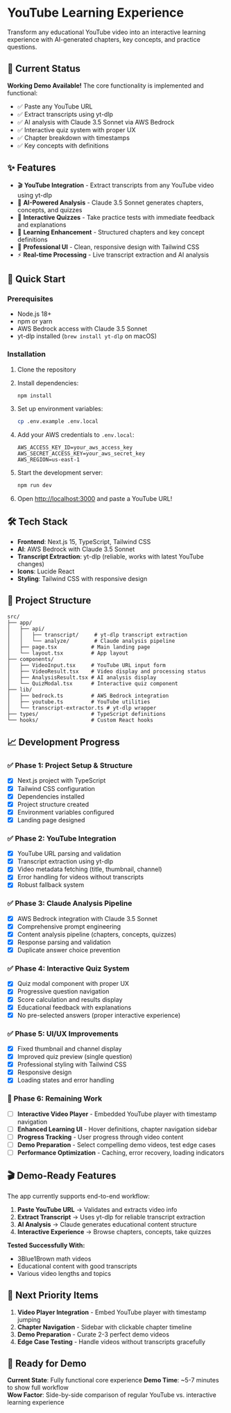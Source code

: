 # YouTube Learning Experience

Transform any educational YouTube video into an interactive learning experience with AI-generated chapters, key concepts, and practice questions.

## 🎯 Current Status

**Working Demo Available!** The core functionality is implemented and functional:
- ✅ Paste any YouTube URL
- ✅ Extract transcripts using yt-dlp 
- ✅ AI analysis with Claude 3.5 Sonnet via AWS Bedrock
- ✅ Interactive quiz system with proper UX
- ✅ Chapter breakdown with timestamps
- ✅ Key concepts with definitions

## ✨ Features

- 🎬 **YouTube Integration** - Extract transcripts from any YouTube video using yt-dlp
- 🧠 **AI-Powered Analysis** - Claude 3.5 Sonnet generates chapters, concepts, and quizzes
- 📝 **Interactive Quizzes** - Take practice tests with immediate feedback and explanations
- 🎯 **Learning Enhancement** - Structured chapters and key concept definitions
- 🎨 **Professional UI** - Clean, responsive design with Tailwind CSS
- ⚡ **Real-time Processing** - Live transcript extraction and AI analysis

## 🚀 Quick Start

### Prerequisites

- Node.js 18+ 
- npm or yarn
- AWS Bedrock access with Claude 3.5 Sonnet
- yt-dlp installed (`brew install yt-dlp` on macOS)

### Installation

1. Clone the repository
2. Install dependencies:
   ```bash
   npm install
   ```

3. Set up environment variables:
   ```bash
   cp .env.example .env.local
   ```
   
4. Add your AWS credentials to `.env.local`:
   ```
   AWS_ACCESS_KEY_ID=your_aws_access_key
   AWS_SECRET_ACCESS_KEY=your_aws_secret_key
   AWS_REGION=us-east-1
   ```

5. Start the development server:
   ```bash
   npm run dev
   ```

6. Open [http://localhost:3000](http://localhost:3000) and paste a YouTube URL!

## 🛠️ Tech Stack

- **Frontend**: Next.js 15, TypeScript, Tailwind CSS
- **AI**: AWS Bedrock with Claude 3.5 Sonnet
- **Transcript Extraction**: yt-dlp (reliable, works with latest YouTube changes)
- **Icons**: Lucide React
- **Styling**: Tailwind CSS with responsive design
## 📁 Project Structure

```
src/
├── app/
│   ├── api/
│   │   ├── transcript/     # yt-dlp transcript extraction
│   │   └── analyze/        # Claude analysis pipeline
│   ├── page.tsx           # Main landing page
│   └── layout.tsx         # App layout
├── components/
│   ├── VideoInput.tsx     # YouTube URL input form
│   ├── VideoResult.tsx    # Video display and processing status
│   ├── AnalysisResult.tsx # AI analysis display
│   └── QuizModal.tsx      # Interactive quiz component
├── lib/
│   ├── bedrock.ts         # AWS Bedrock integration
│   ├── youtube.ts         # YouTube utilities
│   └── transcript-extractor.ts # yt-dlp wrapper
├── types/                 # TypeScript definitions
└── hooks/                 # Custom React hooks
```

## 📈 Development Progress

### ✅ **Phase 1: Project Setup & Structure** 
- [x] Next.js project with TypeScript
- [x] Tailwind CSS configuration  
- [x] Dependencies installed
- [x] Project structure created
- [x] Environment variables configured
- [x] Landing page designed

### ✅ **Phase 2: YouTube Integration**
- [x] YouTube URL parsing and validation
- [x] Transcript extraction using yt-dlp
- [x] Video metadata fetching (title, thumbnail, channel)
- [x] Error handling for videos without transcripts
- [x] Robust fallback system

### ✅ **Phase 3: Claude Analysis Pipeline**
- [x] AWS Bedrock integration with Claude 3.5 Sonnet
- [x] Comprehensive prompt engineering
- [x] Content analysis pipeline (chapters, concepts, quizzes)
- [x] Response parsing and validation
- [x] Duplicate answer choice prevention

### ✅ **Phase 4: Interactive Quiz System**
- [x] Quiz modal component with proper UX
- [x] Progressive question navigation
- [x] Score calculation and results display
- [x] Educational feedback with explanations
- [x] No pre-selected answers (proper interactive experience)

### ✅ **Phase 5: UI/UX Improvements**
- [x] Fixed thumbnail and channel display
- [x] Improved quiz preview (single question)
- [x] Professional styling with Tailwind CSS
- [x] Responsive design
- [x] Loading states and error handling

### 🔄 **Phase 6: Remaining Work**
- [ ] **Interactive Video Player** - Embedded YouTube player with timestamp navigation
- [ ] **Enhanced Learning UI** - Hover definitions, chapter navigation sidebar
- [ ] **Progress Tracking** - User progress through video content  
- [ ] **Demo Preparation** - Select compelling demo videos, test edge cases
- [ ] **Performance Optimization** - Caching, error recovery, loading indicators

## 🎬 Demo-Ready Features

The app currently supports end-to-end workflow:

1. **Paste YouTube URL** → Validates and extracts video info
2. **Extract Transcript** → Uses yt-dlp for reliable transcript extraction  
3. **AI Analysis** → Claude generates educational content structure
4. **Interactive Experience** → Browse chapters, concepts, take quizzes

**Tested Successfully With:**
- 3Blue1Brown math videos
- Educational content with good transcripts
- Various video lengths and topics

## 🎯 Next Priority Items

1. **Video Player Integration** - Embed YouTube player with timestamp jumping
2. **Chapter Navigation** - Sidebar with clickable chapter timeline
3. **Demo Preparation** - Curate 2-3 perfect demo videos
4. **Edge Case Testing** - Handle videos without transcripts gracefully

## 🚀 Ready for Demo

**Current State**: Fully functional core experience
**Demo Time**: ~5-7 minutes to show full workflow  
**Wow Factor**: Side-by-side comparison of regular YouTube vs. interactive learning experience
